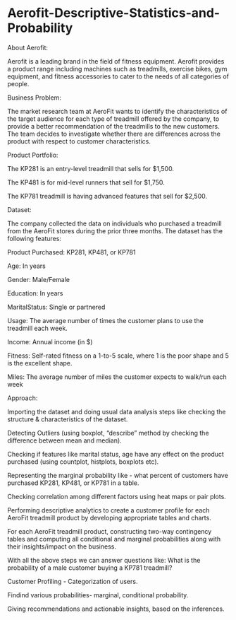 # Aerofit-Descriptive-Statistics-and-Probability
About Aerofit:

Aerofit is a leading brand in the field of fitness equipment. Aerofit provides a product range including machines such as treadmills, exercise bikes, gym equipment, and fitness accessories to cater to the needs of all categories of people.

Business Problem:

The market research team at AeroFit wants to identify the characteristics of the target audience for each type of treadmill offered by the company, to provide a better recommendation of the treadmills to the new customers. The team decides to investigate whether there are differences across the product with respect to customer characteristics.

Product Portfolio:

The KP281 is an entry-level treadmill that sells for $1,500.

The KP481 is for mid-level runners that sell for $1,750.

The KP781 treadmill is having advanced features that sell for $2,500.

Dataset:

The company collected the data on individuals who purchased a treadmill from the AeroFit stores during the prior three months. The dataset has the following features:

Product Purchased: KP281, KP481, or KP781

Age: In years

Gender: Male/Female

Education: In years

MaritalStatus: Single or partnered

Usage: The average number of times the customer plans to use the treadmill each week.

Income: Annual income (in $)

Fitness: Self-rated fitness on a 1-to-5 scale, where 1 is the poor shape and 5 is the excellent shape.

Miles: The average number of miles the customer expects to walk/run each week

Approach:

Importing the dataset and doing usual data analysis steps like checking the structure & characteristics of the dataset.

Detecting Outliers (using boxplot, “describe” method by checking the difference between mean and median).

Checking if features like marital status, age have any effect on the product purchased (using countplot, histplots, boxplots etc).

Representing the marginal probability like - what percent of customers have purchased KP281, KP481, or KP781 in a table.

Checking correlation among different factors using heat maps or pair plots.

Performing descriptive analytics to create a customer profile for each AeroFit treadmill product by developing appropriate tables and charts.

For each AeroFit treadmill product, constructing two-way contingency tables and computing all conditional and marginal probabilities along with their insights/impact on the business.

With all the above steps we can answer questions like: What is the probability of a male customer buying a KP781 treadmill?

Customer Profiling - Categorization of users.

Findind various probabilities- marginal, conditional probability.

Giving recommendations and actionable insights, based on the inferences.
